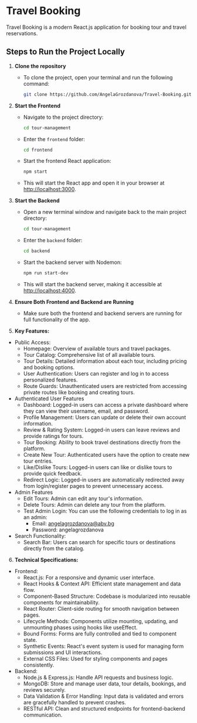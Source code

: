 # Travel Booking

Travel Booking is a modern React.js application for booking tour and travel reservations.

## Steps to Run the Project Locally

1. **Clone the repository**
   - To clone the project, open your terminal and run the following command:
     ```bash
     git clone https://github.com/AngelaGrozdanova/Travel-Booking.git
     ```

2. **Start the Frontend**
   - Navigate to the project directory:
     ```bash
     cd tour-management
     ```
   - Enter the `frontend` folder:
     ```bash
     cd frontend
     ```
   - Start the frontend React application:
     ```bash
     npm start
     ```
   - This will start the React app and open it in your browser at [http://localhost:3000](http://localhost:3000).

3. **Start the Backend**
   - Open a new terminal window and navigate back to the main project directory:
     ```bash
     cd tour-management
     ```
   - Enter the `backend` folder:
     ```bash
     cd backend
     ```
   - Start the backend server with Nodemon:
     ```bash
     npm run start-dev
     ```
   - This will start the backend server, making it accessible at [http://localhost:4000](http://localhost:4000).

4. **Ensure Both Frontend and Backend are Running**
   - Make sure both the frontend and backend servers are running for full functionality of the app.
  
5. **Key Features:**
 - Public Access:
   - Homepage: Overview of available tours and travel packages.
   - Tour Catalog: Comprehensive list of all available tours.
   - Tour Details: Detailed information about each tour, including pricing and booking options.
   - User Authentication: Users can register and log in to access personalized features.
   - Route Guards: Unauthenticated users are restricted from accessing private routes like booking and creating tours.
 - Authenticated User Features
   - Dashboard: Logged-in users can access a private dashboard where they can view their username, email, and password.
   - Profile Management: Users can update or delete their own account information.
   - Review & Rating System: Logged-in users can leave reviews and provide ratings for tours.
   - Tour Booking: Ability to book travel destinations directly from the platform.
   - Create New Tour: Authenticated users have the option to create new tour entries.
   - Like/Dislike Tours: Logged-in users can like or dislike tours to provide quick feedback.
   - Redirect Logic: Logged-in users are automatically redirected away from login/register pages to prevent unnecessary access.
 - Admin Features
   - Edit Tours: Admin can edit any tour's information.
   - Delete Tours: Admin can delete any tour from the platform.
   - Test Admin Login: You can use the following credentials to log in as an admin:
       - Email: angelagrozdanova@abv.bg
       - Password: angelagrozdanova
 - Search Functionality:
   - Search Bar: Users can search for specific tours or destinations directly from the catalog.
  
6. **Technical Specifications:**
 - Frontend:
   - React.js: For a responsive and dynamic user interface.
   - React Hooks & Context API: Efficient state management and data flow.
   - Component-Based Structure: Codebase is modularized into reusable components for maintainability.
   - React Router: Client-side routing for smooth navigation between pages.
   - Lifecycle Methods: Components utilize mounting, updating, and unmounting phases using hooks like useEffect.
   - Bound Forms: Forms are fully controlled and tied to component state.
   - Synthetic Events: React's event system is used for managing form submissions and UI interactions.
   - External CSS Files: Used for styling components and pages consistently.
 - Backend:
   - Node.js & Express.js: Handle API requests and business logic.
   - MongoDB: Store and manage user data, tour details, bookings, and reviews securely.
   - Data Validation & Error Handling: Input data is validated and errors are gracefully handled to prevent crashes.
   - RESTful API: Clean and structured endpoints for frontend-backend communication.
